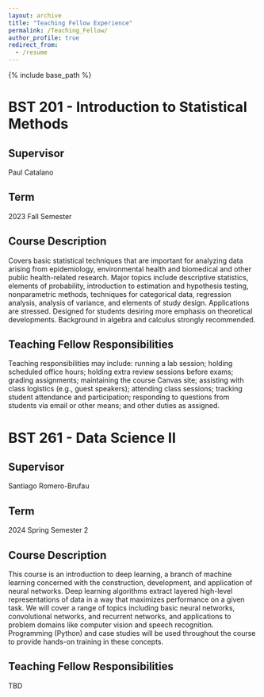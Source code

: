 ```yaml
---
layout: archive
title: "Teaching Fellow Experience"
permalink: /Teaching_Fellow/
author_profile: true
redirect_from:
  - /resume
---
```


{% include base_path %}

# BST 201 - Introduction to Statistical Methods

## Supervisor
Paul Catalano

## Term
2023 Fall Semester

## Course Description
Covers basic statistical techniques that are important for analyzing data arising from epidemiology, environmental health and biomedical and other public health-related research. Major topics include descriptive statistics, elements of probability, introduction to estimation and hypothesis testing, nonparametric methods, techniques for categorical data, regression analysis, analysis of variance, and elements of study design. Applications are stressed. Designed for students desiring more emphasis on theoretical developments. Background in algebra and calculus strongly recommended.

## Teaching Fellow Responsibilities
Teaching responsibilities may include: running a lab session; holding scheduled office hours; holding extra review sessions before exams; grading assignments; maintaining the course Canvas site; assisting with class logistics (e.g., guest speakers); attending class sessions; tracking student attendance and participation; responding to questions from students via email or other means; and other duties as assigned.

# BST 261 - Data Science II

## Supervisor
Santiago Romero-Brufau

## Term
2024 Spring Semester 2

## Course Description
This course is an introduction to deep learning, a branch of machine learning concerned with the construction, development, and application of neural networks. Deep learning algorithms extract layered high-level representations of data in a way that maximizes performance on a given task. We will cover a range of topics including basic neural networks, convolutional networks, and recurrent networks, and applications to problem domains like computer vision and speech recognition. Programming (Python) and case studies will be used throughout the course to provide hands-on training in these concepts.

## Teaching Fellow Responsibilities
TBD
